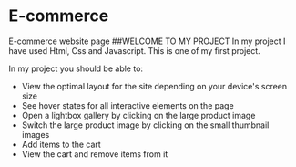 # E-commerce 
 E-commerce website page
 ##WELCOME TO MY PROJECT
In my project I have used Html, Css and Javascript.
This is one of my first project.

In my project you should be able to:

- View the optimal layout for the site depending on your device's screen size
- See hover states for all interactive elements on the page
- Open a lightbox gallery by clicking on the large product image
- Switch the large product image by clicking on the small thumbnail images
- Add items to the cart
- View the cart and remove items from it


